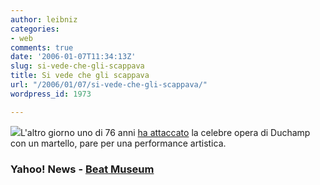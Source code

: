 ```yaml
---
author: leibniz
categories:
- web
comments: true
date: '2006-01-07T11:34:13Z'
slug: si-vede-che-gli-scappava
title: Si vede che gli scappava
url: "/2006/01/07/si-vede-che-gli-scappava/"
wordpress_id: 1973

---
```

![](https://www.beatmuseum.org/duchamp/images/fountain.jpg)L'altro giorno uno di 76 anni [ha attaccato](https://news.yahoo.com/s/ap/20060106/ap_on_re_eu/france_duchamp_urinal_4) la celebre opera di Duchamp con un martello, pare per una performance artistica.


### Yahoo! News - [Beat Museum](https://www.beatmuseum.org)
